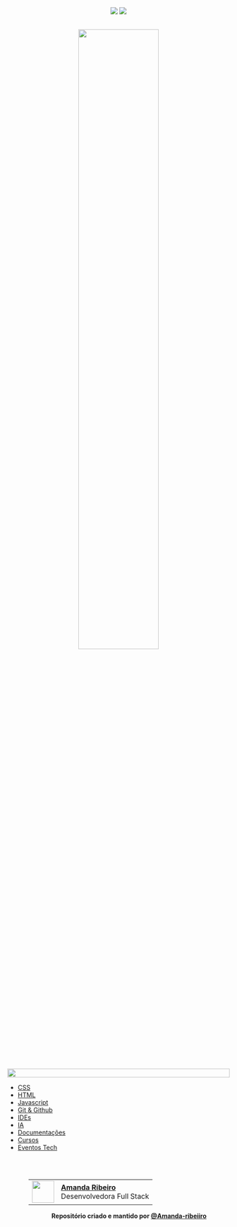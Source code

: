 <!--LINK DAS BADGES:START-->
<div align=center>
    <a href="https://github.com/Amanda-ribeiiro/Daily-Dev-Essentials/tree/main/blob/main/README.md"><img src="https://img.shields.io/badge/Idioma-PT-9EF0F0"></a>
    <a href="https://github.com/Amanda-ribeiiro/Daily-Dev-Essentials/tree/main/blob/main/README.en.md"><img src="https://img.shields.io/badge/Idioma-EN-007D79"></a>
</div>
<!--LINK DAS BADGES:END-->

<br>

<!-- Link de referência 🌐SITE: https://github.com/denvercoder1/readme-typing-svg-->
<!-- GREETING & TITLE:STAR -->
<p align="center">
  <a href="https://github.com/Amanda-ribeiiro">
    <img width="60%" src="https://readme-typing-svg.herokuapp.com?font=Orbitron&size=25&color=BF91F3&background=1A1B27&center=true&vCenter=true&duration=3000&pause=300&lines=<Daily>;<Dev+Essentials>">
  </a>
</p>
<!-- GREETING & TITLE:END -->

<!--LINE:START-->
<img src="https://i.imgur.com/dBaSKWF.gif" height="20" width="100%">
<!--LINE:END-->

<!-- Essa seção são os tópicos com seus respectivos links -->
<!-- TÓPICOS:START -->
<ul>
  <li><a href="https://github.com/Amanda-ribeiiro/Daily-Dev-Essentials/tree/main/tree/main/CSS" target="_blank" rel="noopener" >CSS</a></li>
  <li><a href="https://github.com/Amanda-ribeiiro/Daily-Dev-Essentials/tree/main/HTML" target="_blank" rel="noopener" >HTML</a></li>
  <li><a href="https://github.com/Amanda-ribeiiro/Daily-Dev-Essentials/tree/main/JS" target="_blank" rel="noopener" >Javascript</a></li>
  <li><a href="https://github.com/Amanda-ribeiiro/Daily-Dev-Essentials/tree/main/Git & Github" target="_blank" rel="noopener" >Git & Github</a></li>
  <li><a href="https://github.com/Amanda-ribeiiro/Daily-Dev-Essentials/tree/main/IDEs" target="_blank" rel="noopener" >IDEs</a></li>
  <li><a href="https://github.com/Amanda-ribeiiro/Daily-Dev-Essentials/tree/main/AI" target="_blank" rel="noopener" >IA</a></li>
  <li><a href="https://github.com/Amanda-ribeiiro/Daily-Dev-Essentials/tree/main/Documentações" target="_blank" rel="noopener" >Documentações</a></li>
  <li><a href="https://github.com/Amanda-ribeiiro/Daily-Dev-Essentials/tree/main/Cursos" target="_blank" rel="noopener" >Cursos</a></li>
  <li><a href="https://github.com/Amanda-ribeiiro/Daily-Dev-Essentials/tree/main/Eventos Tech" target="_blank" rel="noopener" >Eventos Tech</a></li>
<ul>
<!-- TÓPICOS:END -->

<br>
<br>

<!-- Essa é uma tabela com foto, nome e cargo -->
<!-- TBA:START -->
<table align=right>
  <tr>
    <td>
      <img width="50px" align="center" src="https://avatars.githubusercontent.com/Amanda-ribeiiro"/>
    </td>
    <td align="left">
      <a href="https://github.com/Amanda-ribeiiro">
        <span><b>Amanda Ribeiro</b></span>
      </a>
      <br>
      <span>Desenvolvedora Full Stack</span>
    </td>
  </tr>
</table>
<!-- TBA:END -->

<br>
<br>
<br>

<!--LINE:START-->
<hr style="height: 1px">
<!--LINE:END-->

<!-- FOOTER:START -->
<h4 align="center">Repositório criado e mantido por <a href="https://github.com/Amanda-ribeiiro">@Amanda-ribeiiro</a></h4>
<!-- FOOTER:END -->
